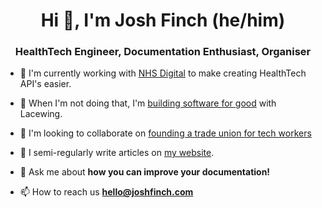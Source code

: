 <h1 align="center">Hi 👋, I'm Josh Finch (he/him)</h1>
<h3 align="center">HealthTech Engineer, Documentation Enthusiast, Organiser</h3>

- 🏢 I'm currently working with [NHS Digital](https://github.com/NHSDigital) to make creating HealthTech API's easier.
- 🔭 When I'm not doing that, I'm [building software for good](https://github.com/lacewingio) with Lacewing.
- 👯 I'm looking to collaborate on [founding a trade union for tech workers](https://github.com/twunion)

- 📝 I semi-regularly write articles on [my website](https://joshfinch.com).

- 💬 Ask me about **how you can improve your documentation!**

- 📫 How to reach us **hello@joshfinch.com**
